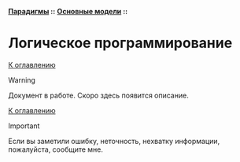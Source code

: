 **[Парадигмы](../../README.md#paradigms-models) ::** 
**[Основные модели](../../README.md#paradigms-models) ::**
# Логическое программирование

<!--

-->

[К оглавлению](../../README.md#paradigms-models)

> [!WARNING]
> Документ в работе. Скоро здесь появится описание.

[К оглавлению](../../README.md#paradigms-models)

> [!IMPORTANT]
> Если вы заметили ошибку, неточность, нехватку информации, пожалуйста, сообщите мне.
